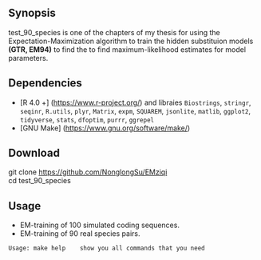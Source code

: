 ## Synopsis
test_90_species is one of the chapters of my thesis for using the Expectation-Maximization algorithm to train the hidden substituion models **(GTR, EM94)**
to find the to find maximum-likelihood estimates for model parameters.  

## Dependencies
* [R 4.0 +]  (https://www.r-project.org/) and libraies `Biostrings`, `stringr`, `seqinr`, `R.utils`, `plyr`, `Matrix`, `expm`, `SQUAREM`, `jsonlite`, `matlib`, `ggplot2`, `tidyverse`, `stats`, `dfoptim`, `purrr`, `ggrepel`
* [GNU Make] (https://www.gnu.org/software/make/)

## Download
git clone https://github.com/NonglongSu/EMziqi  
cd test_90_species          

## Usage  
* EM-training of 100 simulated coding sequences.   
* EM-training of 90 real species pairs.  

```
Usage: make help    show you all commands that you need

```
